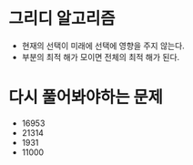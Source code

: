 # 그리디 알고리즘
- 현재의 선택이 미래에 선택에 영향을 주지 않는다.
- 부분의 최적 해가 모이면 전체의 최적 해가 된다.

# 다시 풀어봐야하는 문제

- 16953
- 21314
- 1931
- 11000


